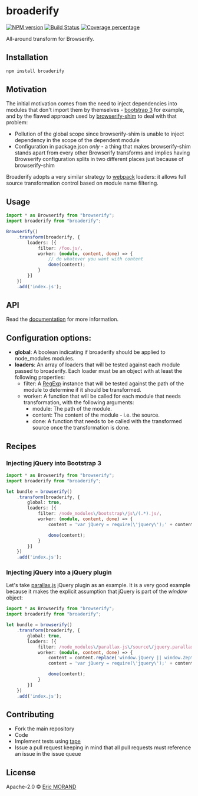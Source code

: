 # broaderify

[![NPM version][npm-image]][npm-url] [![Build Status][travis-image]][travis-url] [![Coverage percentage][coveralls-image]][coveralls-url]

All-around transform for Browserify.

## Installation

```bash
npm install broaderify
```

## Motivation

The initial motivation comes from the need to inject dependencies into modules that don't import them by themselves - [bootstrap 3](http://getbootstrap.com/) for example, and by the flawed approach used by [browserify-shim](https://github.com/thlorenz/browserify-shim) to deal with that problem:

* Pollution of the global scope since browserify-shim is unable to inject dependency in the scope of the dependent module
* Configuration in package.json *only* - a thing that makes browserify-shim stands apart from every other Browserify transforms and implies having Browserify configuration splits in two different places just because of browserify-shim

Broaderify adopts a very similar strategy to [webpack](https://webpack.github.io/docs/) loaders: it allows full source transformation control based on module name filtering.
 
## Usage

```typescript
import * as Browserify from "browserify";
import broaderify from "broaderify";

Browserify()
    .transform(broaderify, {
        loaders: [{
            filter: /foo.js/,
            worker: (module, content, done) => {
                // do whatever you want with content
                done(content);
            }
        }]
    })
    .add('index.js');
```


## API

Read the [documentation](https://nightlycommit.github.io/broaderify) for more information.

## Configuration options:

* **global**: A boolean indicating if broaderify should be applied to node_modules modules.
* **loaders**: An array of loaders that will be tested against each module passed to broaderify. Each loader must be an object with at least the following properties:
    * filter: A [RegExp](https://developer.mozilla.org/en-US/docs/Web/JavaScript/Reference/Global_Objects/RegExp) instance that will be tested against the path of the module to determine if it should be transformed.
    * worker: A function that will be called for each module that needs transformation, with the following arguments:
        * module: The path of the module.
        * content: The content of the module - i.e. the source.
        * done: A function that needs to be called with the transformed source once the transformation is done.
        
## Recipes

### Injecting jQuery into Bootstrap 3

```typescript
import * as Browserify from "browserify";
import broaderify from "broaderify";

let bundle = browserify()
    .transform(broaderify, {
        global: true,
        loaders: [{
            filter: /node_modules\/bootstrap\/js\/(.*).js/,
            worker: (module, content, done) => {
                content = 'var jQuery = require(\'jquery\');' + content;

                done(content);
            }
        }]
    })
    .add('index.js');
```

### Injecting jQuery into a jQuery plugin

Let's take [parallax.js](http://matthew.wagerfield.com/parallax/) jQuery plugin as an example. It is a very good example because it makes the explicit assumption that jQuery is part of the *window* object:

```typescript
import * as Browserify from "browserify";
import broaderify from "broaderify";

let bundle = browserify()
    .transform(broaderify, {
        global: true,
        loaders: [{
            filter: /node_modules\/parallax-js\/source\/jquery.parallax.js/,
            worker: (module, content, done) => {
                content = content.replace('window.jQuery || window.Zepto', 'jQuery');
                content = 'var jQuery = require(\'jquery\');' + content;

                done(content);
            }
        }]
    })
    .add('index.js');
```

## Contributing

* Fork the main repository
* Code
* Implement tests using [tape](https://github.com/substack/tape)
* Issue a pull request keeping in mind that all pull requests must reference an issue in the issue queue

## License

Apache-2.0 © [Eric MORAND]()

[npm-image]: https://badge.fury.io/js/broaderify.svg
[npm-url]: https://npmjs.org/package/broaderify
[travis-image]: https://travis-ci.org/ericmorand/broaderify.svg?branch=master
[travis-url]: https://travis-ci.org/ericmorand/broaderify
[coveralls-image]: https://coveralls.io/repos/github/ericmorand/broaderify/badge.svg
[coveralls-url]: https://coveralls.io/github/ericmorand/broaderify